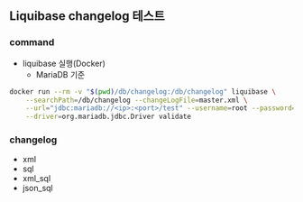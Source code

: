 ## Liquibase changelog 테스트

### command

- liquibase 실행(Docker)
  - MariaDB 기준
```Bash
docker run --rm -v "$(pwd)/db/changelog:/db/changelog" liquibase \
	--searchPath=/db/changelog --changeLogFile=master.xml \
	--url="jdbc:mariadb://<ip>:<port>/test" --username=root --password= \
	--driver=org.mariadb.jdbc.Driver validate
```

### changelog

- xml
- sql
- xml_sql
- json_sql
